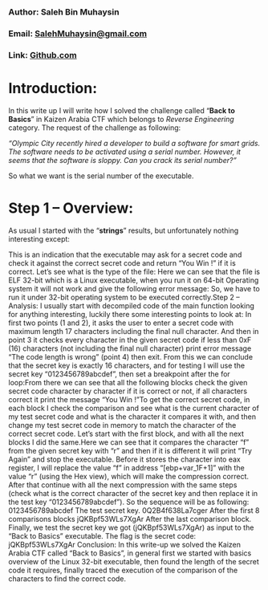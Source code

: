 ### Author: Saleh Bin Muhaysin
### Email: [SalehMuhaysin@gmail.com](SalehMuhaysin@gmail.com)
### Link: [Github.com](https://github.com/salehmuhaysin)

# Introduction:

In this write up I will write how I solved the challenge called “**Back to Basics**” in Kaizen Arabia
CTF which belongs to _Reverse Engineering_ category. The request of the challenge as following:

*“Olympic City recently hired a developer to build a software for smart grids. The software needs
to be activated using a serial number. However, it seems that the software is sloppy. Can you crack
its serial number?”*

So what we want is the serial number of the executable.


# Step 1 – Overview:

As usual I started with the “**strings**” results, but unfortunately nothing interesting except:



This is an indication that the executable may ask for a secret code and check it against the correct
secret code and return “You Win !” if it is correct. Let’s see what is the type of the file:
Here we can see that the file is ELF 32-bit which is a Linux executable, when you run it on 64-bit
Operating system it will not work and give the following error message:
So, we have to run it under 32-bit operating system to be executed correctly.Step 2 – Analysis:
I usually start with decompiled code of the main function looking for anything interesting, luckily
there some interesting points to look at:
In first two points (1 and 2), it asks the user to enter a secret code with maximum length 17
characters including the final null character. And then in point 3 it checks every character in the
given secret code if less than 0xF (16) characters (not including the final null character) print error
message “The code length is wrong” (point 4) then exit.
From this we can conclude that the secret key is exactly 16 characters, and for testing I will use
the secret key “0123456789abcdef”, then set a breakpoint after the for loop:From there we can see that all the following blocks check the given secret code character by
character if it is correct or not, if all characters correct it print the message “You Win !”To get the correct secret code, in each block I check the comparison and see what is the current
character of my test secret code and what is the character it compares it with, and then change my
test secret code in memory to match the character of the correct secret code. Let’s start with the
first block, and with all the next blocks I did the same.Here we can see that it compares the character “f” from the given secret key with “r” and then if it
is different it will print “Try Again” and stop the executable. Before it stores the character into
eax register, I will replace the value “f” in address “[ebp+var_1F+1]” with the value “r” (using
the Hex view), which will make the compression correct. After that continue with all the next
compression with the same steps (check what is the correct character of the secret key and then
replace it in the test key “0123456789abcdef”).
So the sequence will be as following:
0123456789abcdef
The test secret key.
0Q2B4f638La7cger
After the first 8 comparisons blocks
jQKBpf53WLs7XgAr
After the last comparison block.
Finally, we test the secret key we got (jQKBpf53WLs7XgAr) as input to the “Back to Basics”
executable.
The flag is the secret code:
jQKBpf53WLs7XgAr
Conclusion:
In this write-up we solved the Kaizen Arabia CTF called “Back to Basics”, in general first we
started with basics overview of the Linux 32-bit executable, then found the length of the secret
code it requires, finally traced the execution of the comparison of the characters to find the correct
code.
